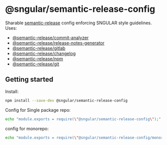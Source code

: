 # @sngular/semantic-release-config

Sharable [semantic-release](https://semantic-release.gitbook.io/semantic-release/) config enforcing SNGULAR style guidelines. Uses:

- [@semantic-release/commit-analyzer](https://github.com/semantic-release/commit-analyzer)
- [@semantic-release/release-notes-generator](https://github.com/semantic-release/release-notes-generator)
- [@semantic-release/gitlab](https://github.com/semantic-release/gitlab)
- [@semantic-release/changelog](https://github.com/semantic-release/changelog)
- [@semantic-release/npm](https://github.com/semantic-release/npm)
- [@semantic-release/git](https://github.com/semantic-release/git)

## Getting started

Install:

```bash
npm install --save-dev @sngular/semantic-release-config
```

Config for Single package repo:

```bash
echo "module.exports = require(\"@sngular/semantic-release-config\");" > release.config.cjs
```

config for monorepo:

```bash
echo "module.exports = require(\"@sngular/semantic-release-config/monorepo\");" > release.config.cjs
```
